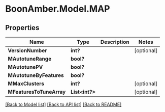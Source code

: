 # BoonAmber.Model.MAP
## Properties

Name | Type | Description | Notes
------------ | ------------- | ------------- | -------------
**VersionNumber** | **int?** |  | [optional] 
**MAutotuneRange** | **bool?** |  | 
**MAutotunePV** | **bool?** |  | 
**MAutotuneByFeatures** | **bool?** |  | 
**MMaxClusters** | **int?** |  | [optional] 
**MFeaturesToTuneArray** | **List&lt;int?&gt;** |  | [optional] 

[[Back to Model list]](../README.md#documentation-for-models) [[Back to API list]](../README.md#documentation-for-api-endpoints) [[Back to README]](../README.md)

